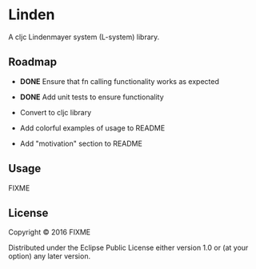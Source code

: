 # Linden

A cljc Lindenmayer system (L-system) library.

## Roadmap

* **DONE** Ensure that fn calling functionality works as expected

* **DONE** Add unit tests to ensure functionality

* Convert to cljc library

* Add colorful examples of usage to README

* Add "motivation" section to README

## Usage

FIXME

## License

Copyright © 2016 FIXME

Distributed under the Eclipse Public License either version 1.0 or (at
your option) any later version.

